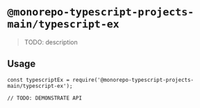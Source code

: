 # `@monorepo-typescript-projects-main/typescript-ex`

> TODO: description

## Usage

```
const typescriptEx = require('@monorepo-typescript-projects-main/typescript-ex');

// TODO: DEMONSTRATE API
```
